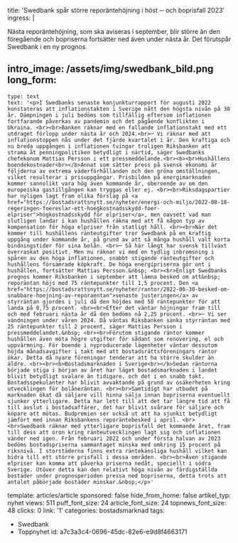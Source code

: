 title: 'Swedbank spår större reporäntehöjning i höst ─ och boprisfall 2023'
ingress: |
  <p>Nästa reporäntehöjning, som ska aviseras i september, blir större än den föregående och bopriserna fortsätter ned även under nästa år. Det förutspår Swedbank i en ny prognos.
  </p>
  
intro_image: /assets/img/swedbank_bild.png
long_form:
  -
    type: text
    text: '<p>I Swedbanks senaste konjunkturrapport för augusti 2022 konstateras att inflationstakten i Sverige nått den högsta nivån på 30 år. Dämpningen i juli bedöms som tillfällig eftersom inflationen fortfarande påverkas av pandemin och det pågående konflikten i Ukraina. <br><br>Banken räknar med en fallande inflationstakt med ett utdraget förlopp under nästa år och 2024.<br>─ Vi räknar med att inflationstoppen nås under det fjärde kvartalet i år. Den kraftiga och nu breda uppgången i inflationen tvingar troligen Riksbanken att strama åt penningpolitiken betydligt i närtid, säger Swedbanks chefekonom Mattias Persson i ett pressmeddelande.<br><b><br>Hushållens boendekostnader<br></b>Annat som sätter press på svensk ekonomi är följderna av extrema väderförhållanden och den gröna omställningen, vilket resulterar i prisuppgångar. Prisbilden på energimarknaden kommer sannolikt vara hög även kommande år, oberoende av om den europeiska gastillgången kan tryggas eller ej. <br><br>Riksdagspartier har nyligen lagt fram olika förslag på <a href="https://bostadsrattsnytt.se/nyheter/energi-och-miljo/2022-08-18-regeringen-foereslar-ett-hoegkostnadsskydd-foer-elpriser">högkostnadsskydd för elpriser</a>, men oavsett vad man slutligen landar i kan hushållen räkna med att få någon typ av kompensation för höga elpriser från statligt håll. <br><br>När det kommer till hushållens ränteutgifter tror Swedbank på en kraftig uppgång under kommande år, på grund av att så många hushåll valt korta bindningstider för sina bolån. <br>─ Så här långt har svensk tillväxt överraskat positivt. Men nu räknar vi med en tydlig inbromsning i spåren av den höga inflationen, snabbt stigande ränteutgifter och hushållens försämrade köpkraft. De höga energipriserna gör ont i hushållen, fortsätter Mattias Persson.&nbsp; <br><br>Enligt Swedbanks prognos kommer Riksbanken i september att lämna besked om att&nbsp; reporäntan höjs med 75 räntepunkter till 1,5 procent. Den <a href="https://bostadsrattsnytt.se/nyheter/rantor/2022-06-30-besked-om-snabbare-hoejning-av-reporaentan">senaste justeringen</a> av styrräntan gjordes i juli då den höjdes med 50 räntepunkter för att landa på 0,75 procent. <br><br>Efter det väntar höjningar fram till och med februari nästa år då den bedöms nå 2,25 procent. <br>─ Vi ser vändningen under våren 2024. Då väntas Riksbanken sänka styrräntan med 25 räntepunkter till 2 procent, säger Mattias Persson i pressmeddelandet.&nbsp; <br><br>Förutom stigande räntor kommer hushållen även möta högre utgifter för sådant som renovering, el och uppvärmning. För boende i nyproducerade lägenheter väntar dessutom höjda månadsavgifter i takt med att bostadsrättsföreningars räntor ökar. Detta då nyare föreningar tenderar att ha större skulder än äldre. <br><br><b>Bostadsmarknaden i Sverige<br></b>Sedan räntorna började stiga i början av året har läget bostadsmarknaden i landet blivit betydligt svalare än tidigare, och det i en snabb takt. Bostadsspekulanter har blivit avvaktande på grund av osäkerheten kring utvecklingen för bolåneräntan. <br><br>Samtidigt har utbudet på marknaden ökat då säljare vill hinna sälja innan bopriserna eventuellt sjunker ytterligare. Detta har lett till att det tar längre tid att få till avslut i bostadsaffärer, det har blivit svårare för säljare och köpare att mötas. Budpremien ser också ut att ha sjunkit betydligt jämfört med innan Riksbankens reporäntebesked i april. <br><br>Swedbank räknar med ytterligare boprisfall det kommande året, fram till dess att oron kring ränteutvecklingen lagt sig och inflationen vänder ned igen. Från februari 2022 och under första halvan av 2023 bedöms bostadspriserna sammantaget minska med omkring 15 procent på riksnivå. I storstäderna finns extra räntekänsliga hushåll vilket kan bidra till ett större prisfall i dessa områden. <br><br>Även stigande elpriser kan komma att påverka priserna nedåt, speciellt i södra Sverige. Utöver detta kan den relativt höga nivån av färdigställda bostäder under prognosperioden pressa ned bopriserna, detta trots att antalet påbörjade bostäder minskar.&nbsp;</p>'
template: articles/article
sponsored: false
hide_from_home: false
artikel_typ: nyhet
views: 511
puff_font_size: 24
article_font_size: 24
topnews_font_size: 48
clicks: 0
link: '1'
categories: bostadsmarknad
tags:
  - Swedbank
  - Toppnyhet
id: a7c3a3c4-0696-45dc-82e6-e9d8f4663171
